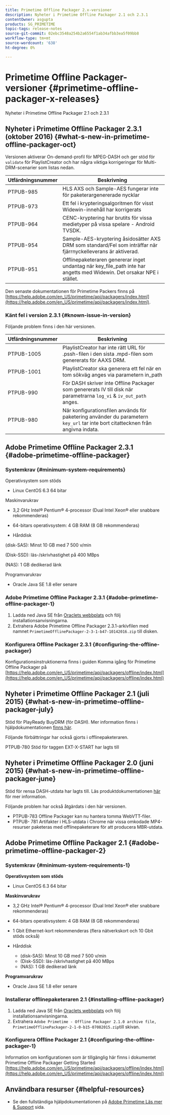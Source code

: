 ```yaml
---
title: Primetime Offline Packager 2.x-versioner
description: Nyheter i Primetime Offline Packager 2.1 och 2.3.1
contentOwner: asgupta
products: SG_PRIMETIME
topic-tags: release-notes
source-git-commit: 02ebc3548a254b2a6554f1ab34afbb3ea5f09bb8
workflow-type: tm+mt
source-wordcount: '638'
ht-degree: 0%

---
```


# Primetime Offline Packager-versioner {#primetime-offline-packager-x-releases}

Nyheter i Primetime Offline Packager 2.1 och 2.3.1

## Nyheter i Primetime Offline Packager 2.3.1 (oktober 2016)  {#what-s-new-in-primetime-offline-packager-oct}

Versionen aktiverar On-demand-profil för MPEG-DASH och ger stöd för `validate` för PlaylistCreator och har några viktiga korrigeringar för Multi-DRM-scenarier som listas nedan.

| **Utfärdningsnummer** | **Beskrivning** |
|---|---|
| PTPUB-985 | HLS AXS och Sample-AES fungerar inte för paketerargenererade nycklar |
| PTPUB-973 | Ett fel i krypteringsalgoritmen för visst Widewin-innehåll har korrigerats |
| PTPUB-964 | CENC-kryptering har brutits för vissa medietyper på vissa spelare - Android TVSDK. |
| PTPUB-954 | Sample-AES-kryptering åsidosätter AXS DRM som standard/Fel som inträffar när fjärrnyckelleverans är aktiverad. |
| PTPUB-951 | Offlinepaketeraren genererar inget undantag när key_file_path inte har angetts med Widewin. Det orsakar NPE i stället. |

Den senaste dokumentationen för Primetime Packers finns på [https://help.adobe.com/en_US/primetime/api/packagers/index.html](https://help.adobe.com/en_US/primetime/api/packagers/index.html).

### Känt fel i version 2.3.1 {#known-issue-in-version}

Följande problem finns i den här versionen.

| **Utfärdningsnummer** | **Beskrivning** |
|---|---|
| PTPUB-1005 | PlaylistCreator har inte rätt URL för .pssh-filen i den sista .mpd-filen som genererats för AAXS DRM. |
| PTPUB-1001 | PlaylistCreator ska generera ett fel när en tom sökväg anges via parametern in_path |
| PTPUB-990 | För DASH skriver inte Offline Packager som genererats IV till disk när parametrarna `log_vi` &amp; `iv_out_path` anges. |
| PTPUB-980 | När konfigurationsfilen används för paketering använder du parametern `key_url` tar inte bort citattecknen från angivna indata. |

## Adobe Primetime Offline Packager 2.3.1 {#adobe-primetime-offline-packager}

### Systemkrav {#minimum-system-requirements}

Operativsystem som stöds

* Linux CentOS 6.3 64 bitar

Maskinvarukrav

* 3,2 GHz Intel® Pentium® 4-processor (Dual Intel Xeon® eller snabbare rekommenderas)

* 64-bitars operativsystem: 4 GB RAM (8 GB rekommenderas)

* Hårddisk

(disk-SAS): Minst 10 GB med 7 500 v/min

(Disk-SSD): läs-/skrivhastighet på 400 MBps

(NAS): 1 GB dedikerad länk

Programvarukrav

* Oracle Java SE 1.8 eller senare

### Adobe Primetime Offline Packager 2.3.1 {#adobe-primetime-offline-packager-1}

1. Ladda ned Java SE från [Oraclets webbplats](https://www.oracle.com/technetwork/java/javase/downloads/index.html) och följ installationsanvisningarna.
1. Extrahera Adobe Primetime Offline Packager 2.3.1-arkivfilen med namnet `PrimetimeOfflinePackager-2-3-1-b47-10142016.zip` till disken.

### Konfigurera Offline Packager 2.3.1 {#configuring-the-offline-packager}

Konfigurationsinstruktionerna finns i guiden Komma igång för Primetime Offline Packager på [https://help.adobe.com/en_US/primetime/api/packagers/offline/index.html](https://help.adobe.com/en_US/primetime/api/packagers/offline/index.html)

## Nyheter i Primetime Offline Packager 2.1 (juli 2015) {#what-s-new-in-primetime-offline-packager-july}

Stöd för PlayReady BuyDRM (för DASH). Mer information finns i hjälpdokumentationen [finns här](https://help.adobe.com/en_US/primetime/api/packagers/offline/index.html).

Följande förbättringar har också gjorts i offlinepaketeraren.

PTPUB-780 Stöd för taggen EXT-X-START har lagts till

## Nyheter i Primetime Offline Packager 2.0 (juni 2015) {#what-s-new-in-primetime-offline-packager-june}

Stöd för rensa DASH-utdata har lagts till. Läs produktdokumentationen [här](https://help.adobe.com/en_US/primetime/api/packagers/offline/index.html) för mer information.

Följande problem har också åtgärdats i den här versionen.

* PTPUB-783 Offline Packager kan nu hantera tomma WebVTT-filer.
* PTPUB- 781 Artifakter i HLS-utdata i Chrome när vissa omkodade MP4-resurser paketeras med offlinepaketerare för att producera MBR-utdata.

## Adobe Primetime Offline Packager 2.1 {#adobe-primetime-offline-packager-2}

### Systemkrav {#minimum-system-requirements-1}

**Operativsystem som stöds**

* Linux CentOS 6.3 64 bitar

**Maskinvarukrav**

* 3,2 GHz Intel® Pentium® 4-processor (Dual Intel Xeon® eller snabbare rekommenderas)

* 64-bitars operativsystem: 4 GB RAM (8 GB rekommenderas)

* 1 Gbit Ethernet-kort rekommenderas (flera nätverkskort och 10 Gbit stöds också)

* Hårddisk

   * (disk-SAS): Minst 10 GB med 7 500 v/min
   * (Disk-SSD): läs-/skrivhastighet på 400 MBps
   * (NAS): 1 GB dedikerad länk

**Programvarukrav**

* Oracle Java SE 1.8 eller senare

### Installerar offlinepaketeraren 2.1 {#installing-offline-packager}

1. Ladda ned Java SE från [Oraclets webbplats](https://www.oracle.com/technetwork/java/javase/downloads/index.html) och följ installationsanvisningarna.
1. Extrahera `Adobe Primetime - Offline Packager 2.1.0 archive file, PrimetimeOfflinePackager-2-1-0-b15-07082015.zip`till skivan.

### Konfigurera Offline Packager 2.1 {#configuring-the-offline-packager-1}

Information om konfigurationen som är tillgänglig här finns i dokumentet Primetime Offline Packager Getting Started [https://help.adobe.com/en_US/primetime/api/packagers/offline/index.html](https://help.adobe.com/en_US/primetime/api/packagers/offline/index.html)

## Användbara resurser {#helpful-resources}

* Se den fullständiga hjälpdokumentationen på [Adobe Primetime Läs mer &amp; Support](https://helpx.adobe.com/support/primetime.html) sida.

